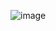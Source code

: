 ![image](https://cdn.discordapp.com/attachments/1307325257912291329/1390599460807118898/609da3fa9d05e52000856be969b876f1.jpg?ex=6868d82b&is=686786ab&hm=589e4e7ab8face96730451ec41fce24ba5c914871a4651bf1e6279e64489ee6b&)
